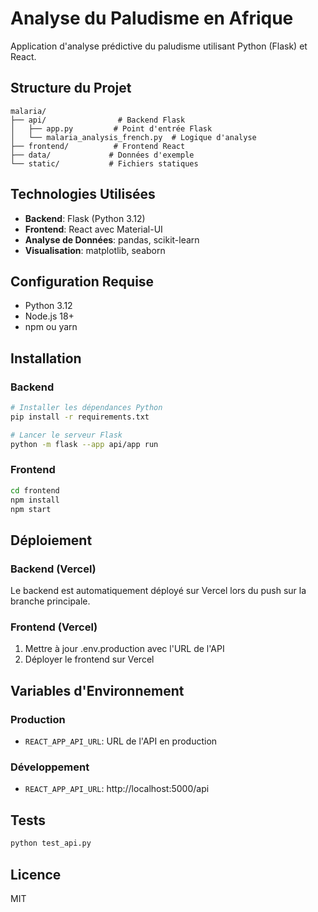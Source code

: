 # Analyse du Paludisme en Afrique

Application d'analyse prédictive du paludisme utilisant Python (Flask) et React.

## Structure du Projet

```
malaria/
├── api/                # Backend Flask
│   ├── app.py         # Point d'entrée Flask
│   └── malaria_analysis_french.py  # Logique d'analyse
├── frontend/          # Frontend React
├── data/             # Données d'exemple
└── static/           # Fichiers statiques
```

## Technologies Utilisées

- **Backend**: Flask (Python 3.12)
- **Frontend**: React avec Material-UI
- **Analyse de Données**: pandas, scikit-learn
- **Visualisation**: matplotlib, seaborn

## Configuration Requise

- Python 3.12
- Node.js 18+
- npm ou yarn

## Installation

### Backend

```bash
# Installer les dépendances Python
pip install -r requirements.txt

# Lancer le serveur Flask
python -m flask --app api/app run
```

### Frontend

```bash
cd frontend
npm install
npm start
```

## Déploiement

### Backend (Vercel)

Le backend est automatiquement déployé sur Vercel lors du push sur la branche principale.

### Frontend (Vercel)

1. Mettre à jour .env.production avec l'URL de l'API
2. Déployer le frontend sur Vercel

## Variables d'Environnement

### Production
- `REACT_APP_API_URL`: URL de l'API en production

### Développement
- `REACT_APP_API_URL`: http://localhost:5000/api

## Tests

```bash
python test_api.py
```

## Licence

MIT

